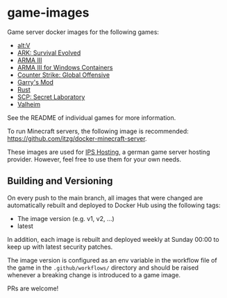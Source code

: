 # game-images

Game server docker images for the following games:

* [alt:V](altv/README.md)
* [ARK: Survival Evolved](ark/README.md)
* [ARMA III](arma3/README.md)
* [ARMA III for Windows Containers](arma3-win/README.md)
* [Counter Strike: Global Offensive](csgo/README.md)
* [Garry's Mod](gmod/README.md)
* [Rust](rust/README.md)
* [SCP: Secret Laboratory](scpsl/README.md)
* [Valheim](valheim/README.md)

See the README of individual games for more information.

To run Minecraft servers, the following image is recommended: https://github.com/itzg/docker-minecraft-server.

These images are used for [IPS Hosting](https://www.ips-hosting.com/), a german game server hosting provider. However, feel free to use them for your own needs.

## Building and Versioning
On every push to the main branch, all images that were changed are automatically rebuilt and deployed to Docker Hub using the following tags:
* The image version (e.g. v1, v2, ...)
* latest

In addition, each image is rebuilt and deployed weekly at Sunday 00:00 to keep up with latest security patches.

The image version is configured as an env variable in the workflow file of the game in the `.github/workflows/` directory and should be raised whenever a breaking change is introduced to a game image.

PRs are welcome!
